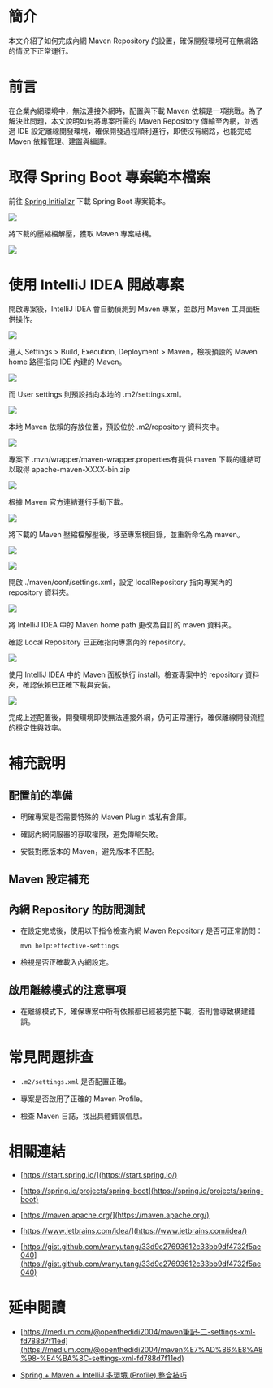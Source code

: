 # **簡介**

本文介紹了如何完成內網 Maven Repository 的設置，確保開發環境可在無網路的情況下正常運行。

# **前言**

在企業內網環境中，無法連接外網時，配置與下載 Maven 依賴是一項挑戰。為了解決此問題，本文說明如何將專案所需的 Maven Repository 傳輸至內網，並透過 IDE 設定離線開發環境，確保開發過程順利進行，即使沒有網路，也能完成 Maven 依賴管理、建置與編譯。

# **取得 Spring Boot 專案範本檔案**

前往 [Spring Initializr](https://start.spring.io/) 下載 Spring Boot 專案範本。

[![](https://remnote-user-data.s3.amazonaws.com/mWnhKwZgisY64bGjuWSyFdFHSOSU-X48szsFD8APUAmy6FK1Xp5rbcJ8qwhA7-tasMcEzMRtZ09v7ycUgySwZ8Uue_QYmKVgX58m11G5XScswb-TNhkQ6MX2KcJSrNIl.jpeg)](https://remnote-user-data.s3.amazonaws.com/mWnhKwZgisY64bGjuWSyFdFHSOSU-X48szsFD8APUAmy6FK1Xp5rbcJ8qwhA7-tasMcEzMRtZ09v7ycUgySwZ8Uue_QYmKVgX58m11G5XScswb-TNhkQ6MX2KcJSrNIl.jpeg)

將下載的壓縮檔解壓，獲取 Maven 專案結構。

[![](https://remnote-user-data.s3.amazonaws.com/V7y7bshVa5gkZ9q886V3m-nEpeIfcKFpCvSDOe-stx3dWB2SMflWitgXlWECjeua1EJPB7U8QU_fmoyMTJYIRsJeAZ3mtTtyHqfT5xFj71wjEd7bBKD3RJtnoKrwpegP.jpeg)](https://remnote-user-data.s3.amazonaws.com/V7y7bshVa5gkZ9q886V3m-nEpeIfcKFpCvSDOe-stx3dWB2SMflWitgXlWECjeua1EJPB7U8QU_fmoyMTJYIRsJeAZ3mtTtyHqfT5xFj71wjEd7bBKD3RJtnoKrwpegP.jpeg)

# **使用 IntelliJ IDEA 開啟專案**

開啟專案後，IntelliJ IDEA 會自動偵測到 Maven 專案，並啟用 Maven 工具面板供操作。

[![](https://remnote-user-data.s3.amazonaws.com/lmimkyS4nbpF0GOGrtovsuYKj9hnATncDXfto-yxVQjmLZR60eqYsZbdG0rbnlvcga_95G7m-4HkRee2FEpV2OT7pH7hl6qtPRFqV_g1JO1vxMXxRfxCA32hNGmRVkCy.jpeg)](https://remnote-user-data.s3.amazonaws.com/lmimkyS4nbpF0GOGrtovsuYKj9hnATncDXfto-yxVQjmLZR60eqYsZbdG0rbnlvcga_95G7m-4HkRee2FEpV2OT7pH7hl6qtPRFqV_g1JO1vxMXxRfxCA32hNGmRVkCy.jpeg)

進入 Settings > Build, Execution, Deployment > Maven，檢視預設的 Maven home 路徑指向 IDE 內建的 Maven。

[![](https://remnote-user-data.s3.amazonaws.com/khusC0O-gaFSuqg4DmiTLzkz0njB2FPo88pHOFA11UVV6u1Kq_VDLHpwyxuoNTjh4pQipRbFWZYmyauKO3wayrQL2MGiu-IPiIAQB6yF3wFHQQCroS0T-Y8PwR08LC2v.jpeg)](https://remnote-user-data.s3.amazonaws.com/khusC0O-gaFSuqg4DmiTLzkz0njB2FPo88pHOFA11UVV6u1Kq_VDLHpwyxuoNTjh4pQipRbFWZYmyauKO3wayrQL2MGiu-IPiIAQB6yF3wFHQQCroS0T-Y8PwR08LC2v.jpeg)

而 User settings 則預設指向本地的 .m2/settings.xml。

[![](https://remnote-user-data.s3.amazonaws.com/klYfvu2Nvl-BJhNZtEuR6iLo2odxE_bo2TfVb3yjuBR-Yu9dc6hd42KRBiaGYXPai1BsHOcvNydwdaKIF0qHwJr6mH3KP1aDGcA_iyBqpFIdPy89XSPuQ7p6vafhk4pG.jpeg)](https://remnote-user-data.s3.amazonaws.com/klYfvu2Nvl-BJhNZtEuR6iLo2odxE_bo2TfVb3yjuBR-Yu9dc6hd42KRBiaGYXPai1BsHOcvNydwdaKIF0qHwJr6mH3KP1aDGcA_iyBqpFIdPy89XSPuQ7p6vafhk4pG.jpeg)

本地 Maven 依賴的存放位置，預設位於 .m2/repository 資料夾中。

[![](https://remnote-user-data.s3.amazonaws.com/50DmsNRZkgOf-EDIjdxpJceUaYlGAVKbgZ5bBhQ26MyPGBuxpTbBzrJv9Bwib3hgWdlmWKcuMDfXf2SzEoZYdPoO_J6noIGnerxLmWxk3OE4uT5K-t1Udctp7TzC5nmq.jpeg)](https://remnote-user-data.s3.amazonaws.com/50DmsNRZkgOf-EDIjdxpJceUaYlGAVKbgZ5bBhQ26MyPGBuxpTbBzrJv9Bwib3hgWdlmWKcuMDfXf2SzEoZYdPoO_J6noIGnerxLmWxk3OE4uT5K-t1Udctp7TzC5nmq.jpeg)

專案下 .mvn/wrapper/maven-wrapper.properties有提供 maven 下載的連結可以取得 apache-maven-XXXX-bin.zip

[![](https://remnote-user-data.s3.amazonaws.com/vbtLkV8uIXmVZda-xXDf2uznCDTa4WoGX93UnHHy9hZLkTCLvnGMOOlrKZ8u08Y1e8BcPjrjTXdyk_CUBtiI_E0WRjiR1eEZugngE1mMqGXR2QwJvtrb-hS_-8VsTQYH.jpeg)](https://remnote-user-data.s3.amazonaws.com/vbtLkV8uIXmVZda-xXDf2uznCDTa4WoGX93UnHHy9hZLkTCLvnGMOOlrKZ8u08Y1e8BcPjrjTXdyk_CUBtiI_E0WRjiR1eEZugngE1mMqGXR2QwJvtrb-hS_-8VsTQYH.jpeg)

根據 Maven 官方連結進行手動下載。

[![](https://remnote-user-data.s3.amazonaws.com/TCebwjlVhvALVo5hQwoV2ZZOsfNSUeaa6Y70zGGvzW4l-sRMCvvPD0PVJGla-ZIj0uMrx9yUQJJQ52AJElLdFU8tOLYoNv-gEE1hQLS9tVWzc0apdvvPFNDcbxMSiLrI.jpeg)](https://remnote-user-data.s3.amazonaws.com/TCebwjlVhvALVo5hQwoV2ZZOsfNSUeaa6Y70zGGvzW4l-sRMCvvPD0PVJGla-ZIj0uMrx9yUQJJQ52AJElLdFU8tOLYoNv-gEE1hQLS9tVWzc0apdvvPFNDcbxMSiLrI.jpeg)

將下載的 Maven 壓縮檔解壓後，移至專案根目錄，並重新命名為 maven。

[![](https://remnote-user-data.s3.amazonaws.com/deW9119j4TlcD00yzCmG_i9hIxwOnLQ-gIhrfpqj13_5l5zmY5qAu6i7FgUWo_XSFCqbgRGAdKlRBbFJYZL4RUkpscqdgqyKfP0KRXAdxSweDLQQSXtK8eF7Zaz0ufR1.jpeg)](https://remnote-user-data.s3.amazonaws.com/deW9119j4TlcD00yzCmG_i9hIxwOnLQ-gIhrfpqj13_5l5zmY5qAu6i7FgUWo_XSFCqbgRGAdKlRBbFJYZL4RUkpscqdgqyKfP0KRXAdxSweDLQQSXtK8eF7Zaz0ufR1.jpeg)

[![](https://remnote-user-data.s3.amazonaws.com/QP5vqCNkTEKGlwxHhU52C_S0JFagDJHm49rNY8Ehq3KxXC6qgA9nftxhlua3RHtWAGSoGVPyZlg7txcGA6mS9u_rb4iXZrBImQLX1uD2saJe9EGA2amjWw75Xh6lacBC.jpeg)](https://remnote-user-data.s3.amazonaws.com/QP5vqCNkTEKGlwxHhU52C_S0JFagDJHm49rNY8Ehq3KxXC6qgA9nftxhlua3RHtWAGSoGVPyZlg7txcGA6mS9u_rb4iXZrBImQLX1uD2saJe9EGA2amjWw75Xh6lacBC.jpeg)

開啟 ./maven/conf/settings.xml，設定 localRepository 指向專案內的 repository 資料夾。

[![](https://remnote-user-data.s3.amazonaws.com/YD7rN6h2ZARG_JipY6rcx9cDGpv8KFTS9ZQx0q0b3SjqUpSJp8V_gFo3hGOcWi7fkTpQUV-WiUPdXUDO2TmU9ESEa0vIFlG5sttgXFHsN1KPBv-ahN3-MDur-5tM-EDe.jpeg)](https://remnote-user-data.s3.amazonaws.com/YD7rN6h2ZARG_JipY6rcx9cDGpv8KFTS9ZQx0q0b3SjqUpSJp8V_gFo3hGOcWi7fkTpQUV-WiUPdXUDO2TmU9ESEa0vIFlG5sttgXFHsN1KPBv-ahN3-MDur-5tM-EDe.jpeg)

將 IntelliJ IDEA 中的 Maven home path 更改為自訂的 maven 資料夾。

確認 Local Repository 已正確指向專案內的 repository。

[![](https://remnote-user-data.s3.amazonaws.com/f5zOAXhbw_S55V5-2oFSYc-kn9BkkV9R6c6kJehXhC0Zvh3Ezm7VSasglar_KiEgJNdfJmcRTms0isn1iLd5lU7fydfhGIGsrU05bCrKjdHdSiFLXH-gxtiOac1tQ61L.jpeg)](https://remnote-user-data.s3.amazonaws.com/f5zOAXhbw_S55V5-2oFSYc-kn9BkkV9R6c6kJehXhC0Zvh3Ezm7VSasglar_KiEgJNdfJmcRTms0isn1iLd5lU7fydfhGIGsrU05bCrKjdHdSiFLXH-gxtiOac1tQ61L.jpeg)

使用 IntelliJ IDEA 中的 Maven 面板執行 install。檢查專案中的 repository 資料夾，確認依賴已正確下載與安裝。

[![](https://remnote-user-data.s3.amazonaws.com/0W0ZjtXtZRvCRlhx31YJ58Csh5Q5Y2OeRMlXRP9GQrdNSgP7Eg8KNd4jxe1x4_oLKHyzv17uogAb1YUhgAjpdext7KsiDWRyQKC3WDszKeud83Q-iicrDmvHLuzNIxKO.jpeg)](https://remnote-user-data.s3.amazonaws.com/0W0ZjtXtZRvCRlhx31YJ58Csh5Q5Y2OeRMlXRP9GQrdNSgP7Eg8KNd4jxe1x4_oLKHyzv17uogAb1YUhgAjpdext7KsiDWRyQKC3WDszKeud83Q-iicrDmvHLuzNIxKO.jpeg)

完成上述配置後，開發環境即使無法連接外網，仍可正常運行，確保離線開發流程的穩定性與效率。

# **補充說明**

## **配置前的準備**

- 明確專案是否需要特殊的 Maven Plugin 或私有倉庫。

- 確認內網伺服器的存取權限，避免傳輸失敗。

- 安裝對應版本的 Maven，避免版本不匹配。

## **Maven 設定補充**

## **內網 Repository 的訪問測試**

- 在設定完成後，使用以下指令檢查內網 Maven Repository 是否可正常訪問：
    
    `mvn help:effective-settings`
    

- 檢視是否正確載入內網設定。

## **啟用離線模式的注意事項**

- 在離線模式下，確保專案中所有依賴都已經被完整下載，否則會導致構建錯誤。

# **常見問題排查**

- `.m2/settings.xml` 是否配置正確。

- 專案是否啟用了正確的 Maven Profile。

- 檢查 Maven 日誌，找出具體錯誤信息。

# **相關連結**

- [https://start.spring.io/](https://start.spring.io/)

- [https://spring.io/projects/spring-boot](https://spring.io/projects/spring-boot)

- [https://maven.apache.org/](https://maven.apache.org/)

- [https://www.jetbrains.com/idea/](https://www.jetbrains.com/idea/)

- [https://gist.github.com/wanyutang/33d9c27693612c33bb9df4732f5ae040](https://gist.github.com/wanyutang/33d9c27693612c33bb9df4732f5ae040)

# **延申閱讀**

- [https://medium.com/@openthedidi2004/maven筆記-二-settings-xml-fd788d7f11ed](https://medium.com/@openthedidi2004/maven%E7%AD%86%E8%A8%98-%E4%BA%8C-settings-xml-fd788d7f11ed)

- [Spring + Maven + IntelliJ 多環境 (Profile) 整合技巧](https://ithelp.ithome.com.tw/articles/10310206)